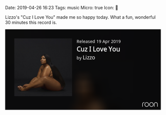 Date: 2019-04-26 16:23
Tags: music
Micro: true
Icon: 🎵

Lizzo's "Cuz I Love You" made me so happy today. What a fun, wonderful 30 minutes this record is.

![Lizzo](_lizzo.png)